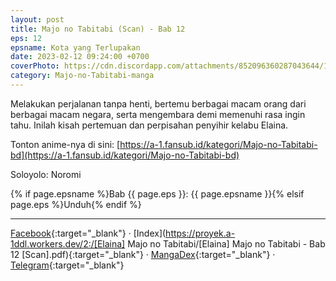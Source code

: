 ```yaml
---
layout: post
title: Majo no Tabitabi (Scan) - Bab 12
eps: 12
epsname: Kota yang Terlupakan
date: 2023-02-12 09:24:00 +0700
coverPhoto: https://cdn.discordapp.com/attachments/852096360287043644/1075786987153399910/bab12.jpg
category: Majo-no-Tabitabi-manga
---
```


Melakukan perjalanan tanpa henti, bertemu berbagai macam orang dari berbagai macam negara, serta mengembara demi memenuhi rasa ingin tahu. Inilah kisah pertemuan dan perpisahan penyihir kelabu Elaina.

Tonton anime-nya di sini: [https://a-1.fansub.id/kategori/Majo-no-Tabitabi-bd](https://a-1.fansub.id/kategori/Majo-no-Tabitabi-bd)

Soloyolo: Noromi

{% if page.epsname %}Bab {{ page.eps }}: {{ page.epsname }}{% elsif page.eps %}Unduh{% endif %}

---
[Facebook](https://www.facebook.com/a1fansub/posts/pfbid036FFKEVv1bTg5DKcbtam3ZtzW1pvZzvxyDvVx3367ModcsGxeAV9qvgDtYTpqFzAwl){:target="_blank"} &middot; [Index](https://proyek.a-1ddl.workers.dev/2:/[Elaina] Majo no Tabitabi/[Elaina] Majo no Tabitabi - Bab 12 [Scan].pdf){:target="_blank"} &middot; [MangaDex](https://mangadex.org/chapter/8a88c7e4-c8ee-45fa-8c63-6d1d4bc62376){:target="_blank"} &middot; [Telegram](https://t.me/a1fansubweeklies/231){:target="_blank"}